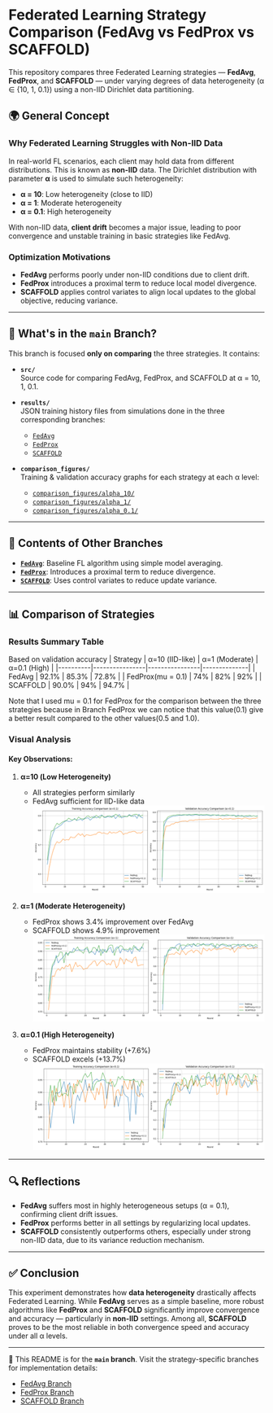 # Federated Learning Strategy Comparison (FedAvg vs FedProx vs SCAFFOLD)

This repository compares three Federated Learning strategies — **FedAvg**, **FedProx**, and **SCAFFOLD** — under varying degrees of data heterogeneity (α ∈ {10, 1, 0.1}) using a non-IID Dirichlet data partitioning.

## 🌍 General Concept

### Why Federated Learning Struggles with Non-IID Data

In real-world FL scenarios, each client may hold data from different distributions. This is known as **non-IID** data. The Dirichlet distribution with parameter **α** is used to simulate such heterogeneity:

- **α = 10**: Low heterogeneity (close to IID)
- **α = 1**: Moderate heterogeneity
- **α = 0.1**: High heterogeneity

With non-IID data, **client drift** becomes a major issue, leading to poor convergence and unstable training in basic strategies like FedAvg.

### Optimization Motivations

- **FedAvg** performs poorly under non-IID conditions due to client drift.
- **FedProx** introduces a proximal term to reduce local model divergence.
- **SCAFFOLD** applies control variates to align local updates to the global objective, reducing variance.

---

## 🧪 What's in the `main` Branch?

This branch is focused **only on comparing** the three strategies. It contains:

- **`src/`**  
  Source code for comparing FedAvg, FedProx, and SCAFFOLD at α = 10, 1, 0.1.

- **`results/`**  
  JSON training history files from simulations done in the three corresponding branches:
  - [`FedAvg`](https://github.com/nahom-getachew7/flower_fl_tp2/tree/FedAvg)
  - [`FedProx`](https://github.com/nahom-getachew7/flower_fl_tp2/tree/FedProx)
  - [`SCAFFOLD`](https://github.com/nahom-getachew7/flower_fl_tp2/tree/SCAFFOLD)

- **`comparison_figures/`**  
  Training & validation accuracy graphs for each strategy at each α level:
  - [`comparison_figures/alpha_10/`](Comparison_figures/alpha_10/)
  - [`comparison_figures/alpha_1/`](Comparison_figures/alpha_1/)
  - [`comparison_figures/alpha_0.1/`](Comparison_figures/alpha_0.1/)

---

## 🔁 Contents of Other Branches

- **[`FedAvg`](https://github.com/nahom-getachew7/flower_fl_tp2/tree/FedAvg)**: Baseline FL algorithm using simple model averaging.
- **[`FedProx`](https://github.com/nahom-getachew7/flower_fl_tp2/tree/FedProx)**: Introduces a proximal term to reduce divergence.
- **[`SCAFFOLD`](https://github.com/nahom-getachew7/flower_fl_tp2/tree/SCAFFOLD)**: Uses control variates to reduce update variance.

---

## 📊 Comparison of Strategies

### Results Summary Table
Based on validation accuracy
| Strategy | α=10 (IID-like) | α=1 (Moderate) | α=0.1 (High) |
|----------|----------------|----------------|--------------|
| FedAvg   | 92.1%          | 85.3%          | 72.8%        |
| FedProx(mu = 0.1)  | 74%          | 82%          | 92%        |
| SCAFFOLD | 90.0%          | 94%          | 94.7%        |

Note that I used mu = 0.1 for FedProx for the comparison between the three strategies because in Branch FedProx we can notice that this value(0.1) give a better result compared to the other values(0.5 and 1.0).

### Visual Analysis
#### Key Observations:
1. **α=10 (Low Heterogeneity)**
   - All strategies perform similarly
   - FedAvg sufficient for IID-like data
   ![α=10 Comparison](Comparison_figures/alpha_10/train_val_accuracy_comparison.png)

2. **α=1 (Moderate Heterogeneity)**
   - FedProx shows 3.4% improvement over FedAvg
   - SCAFFOLD shows 4.9% improvement
   ![α=1 Comparison](Comparison_figures/alpha_1/train_val_accuracy_comparison.png)

3. **α=0.1 (High Heterogeneity)**
   - FedProx maintains stability (+7.6%)
   - SCAFFOLD excels (+13.7%)
   ![α=0.1 Comparison](Comparison_figures/alpha_0.1/train_val_accuracy_comparison.png)

---

## 🔍 Reflections

- **FedAvg** suffers most in highly heterogeneous setups (α = 0.1), confirming client drift issues.
- **FedProx** performs better in all settings by regularizing local updates.
- **SCAFFOLD** consistently outperforms others, especially under strong non-IID data, due to its variance reduction mechanism.

---

## ✅ Conclusion

This experiment demonstrates how **data heterogeneity** drastically affects Federated Learning. While **FedAvg** serves as a simple baseline, more robust algorithms like **FedProx** and **SCAFFOLD** significantly improve convergence and accuracy — particularly in **non-IID** settings. Among all, **SCAFFOLD** proves to be the most reliable in both convergence speed and accuracy under all α levels.

---

📂 This README is for the **`main` branch**. Visit the strategy-specific branches for implementation details:

- [FedAvg Branch](https://github.com/nahom-getachew7/flower_fl_tp2/tree/FedAvg)
- [FedProx Branch](https://github.com/nahom-getachew7/flower_fl_tp2/tree/FedProx)
- [SCAFFOLD Branch](https://github.com/nahom-getachew7/flower_fl_tp2/tree/SCAFFOLD)

